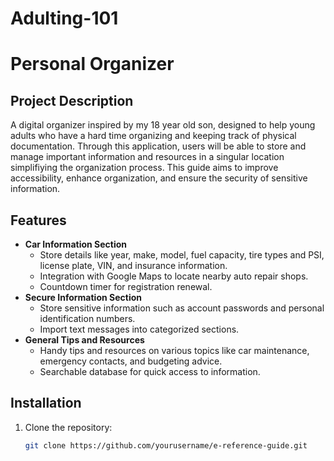 # Adulting-101

# Personal Organizer

## Project Description
A digital organizer inspired by my 18 year old son, designed to help young adults who have a hard time organizing and keeping track of physical documentation. Through this application, users will be able to store and manage important information and resources in a singular location simplifiying the organization process. This guide aims to improve accessibility, enhance organization, and ensure the security of sensitive information.

## Features
- **Car Information Section**
  - Store details like year, make, model, fuel capacity, tire types and PSI, license plate, VIN, and insurance information.
  - Integration with Google Maps to locate nearby auto repair shops.
  - Countdown timer for registration renewal.
- **Secure Information Section**
  - Store sensitive information such as account passwords and personal identification numbers.
  - Import text messages into categorized sections.
- **General Tips and Resources**
  - Handy tips and resources on various topics like car maintenance, emergency contacts, and budgeting advice.
  - Searchable database for quick access to information.

## Installation
1. Clone the repository:
   ```bash
   git clone https://github.com/yourusername/e-reference-guide.git
